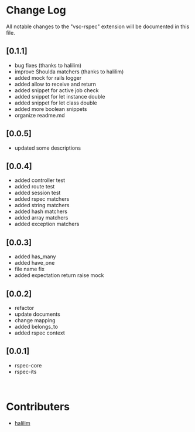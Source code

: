# Change Log

All notable changes to the "vsc-rspec" extension will be documented in this file.

## [0.1.1]

- bug fixes (thanks to halilim)
- improve Shoulda matchers (thanks to halilim)
- added mock for rails logger
- added allow to receive and return
- added snippet for active job check
- added snippet for let instance double
- added snippet for let class double
- added more boolean snippets
- organize readme.md

## [0.0.5]

- updated some descriptions

## [0.0.4]

- added controller test
- added route test
- added session test
- added rspec matchers
- added string matchers
- added hash matchers
- added array matchers
- added exception matchers

## [0.0.3]

- added has_many
- added have_one
- file name fix
- added expectation return raise mock

## [0.0.2]

- refactor
- update documents
- change mapping
- added belongs_to
- added rspec context

## [0.0.1]

- rspec-core
- rspec-its

<br />

# Contributers

* [halilim](https://github.com/halilim)